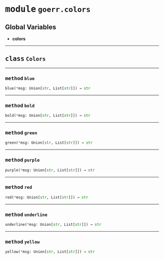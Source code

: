 <!-- markdownlint-disable -->

# <kbd>module</kbd> `goerr.colors`




**Global Variables**
---------------
- **colors**


---

## <kbd>class</kbd> `Colors`







---

### <kbd>method</kbd> `blue`

```python
blue(*msg: Union[str, List[str]]) → str
```





---

### <kbd>method</kbd> `bold`

```python
bold(*msg: Union[str, List[str]]) → str
```





---

### <kbd>method</kbd> `green`

```python
green(*msg: Union[str, List[str]]) → str
```





---

### <kbd>method</kbd> `purple`

```python
purple(*msg: Union[str, List[str]]) → str
```





---

### <kbd>method</kbd> `red`

```python
red(*msg: Union[str, List[str]]) → str
```





---

### <kbd>method</kbd> `underline`

```python
underline(*msg: Union[str, List[str]]) → str
```





---

### <kbd>method</kbd> `yellow`

```python
yellow(*msg: Union[str, List[str]]) → str
```







